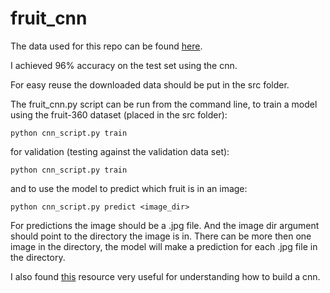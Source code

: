 # fruit_cnn

The data used for this repo can be found [here](https://www.kaggle.com/moltean/fruits).

I achieved 96% accuracy on the test set using the cnn.

For easy reuse the downloaded data should be put in the src folder. 

The fruit_cnn.py script can be run from the command line, to train a model using the fruit-360 dataset (placed in the src folder):
```
python cnn_script.py train
``` 
for validation (testing against the validation data set): 
```
python cnn_script.py train
```
and to use the model to predict which fruit is in an image: 
```
python cnn_script.py predict <image_dir> 
```
For predictions the image should be a .jpg file. And the image dir argument should point to the directory the image is in. There can be more then one image in the directory, the model will make a prediction for each .jpg file in the directory.

I also found [this](http://adventuresinmachinelearning.com/convolutional-neural-networks-tutorial-tensorflow/) resource very useful for understanding how to build a cnn.
